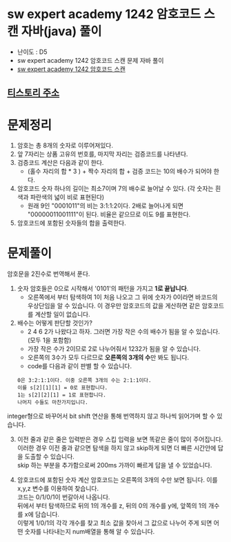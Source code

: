 # sw expert academy 1242 암호코드 스캔 자바(java)  풀이
- 난이도 : D5
- sw expert academy 1242 암호코드 스캔 문제 자바 풀이
- [sw expert academy 1242 암호코드 스캔](https://swexpertacademy.com/main/code/problem/problemDetail.do?contestProbId=AV15JEKKAM8CFAYD)

## [티스토리 주소](https://hoho325.tistory.com/)

# 문제정리
1. 암호는 총 8개의 숫자로 이루어져있다.
2. 앞 7자리는 상품 고유의 번호를, 마지막 자리는 검증코드를 나타낸다.
3. 검증코드 계산은 다음과 같이 한다.
    - (홀수 자리의 합 * 3 ) + 짝수 자리의 합 + 검증 코드는 10의 배수가 되어야 한다.
4. 암호코드 숫자 하나의 길이는 최소7이며 7의 배수로 늘어날 수 있다. (각 숫자는 흰색과 파란색의 넓이 비로 표현된다)
    - 원래 9인 "0001011"의 비는 3:1:1:2이다. 2배로 늘어나게 되면 "00000011001111"이 된다. 비율은 같으므로 이도 9를 표현한다.
5. 암호코드에 포함된 숫자들의 합을 출력한다.    

# 문제풀이
암호문을 2진수로 번역해서 푼다.
1. 숫자 암호들은 0으로 시작해서 '0101'의 패턴을 가지고 **1로 끝납니다**.
    * 오른쪽에서 부터 탐색하여 1이 처음 나오고 그 위에 숫자가 0이라면 바코드의 우상단임을 알 수 있습니다. 이 경우만 암호코드의 값을 게산하면 같은 암호코드를 계산할 일이 없습니다.
2. 배수는 어떻게 판단할 것인가?
    *  2 4 6 2가 나왔다고 하자. 그러면 가장 작은 수의 배수가 됨을 알 수 있습니다. (모두 1을 포함함)
    * 가장 작은 수가 2이므로 2로 나누어줘서 1232가 됨을 알 수 있습니다.
    * 오른쪽의 3수가 모두 다르므로 **오른쪽의 3개의 수**만 봐도 됩니다.
    * code를 다음과 같이 판별 할 수 있습니다.
    ```
    0은 3:2:1:1이다. 이중 오른쪽 3개의 수는 2:1:1이다.
    이를 s[2][1][1] = 0로 표현합니다.
    1는 s[2][2][1] = 1로 표현합니다.
    나머지 수들도 마찬가지입니다.
    ```
integer형으로 바꾸어서 bit shift 연산을 통해 번역하지 않고 하나씩 읽어가며 할 수 있습니다.

3. 이전 줄과 같은 줄은 입력받은 경우 스킵
입력을 보면 똑같은 줄이 많이 주어집니다. 이러한 경우 이전 줄과 같으면 탐색을 하지 않고 skip하게 되면 더 빠른 시간안에 답을 도출할 수 있습니다.  
skip 하는 부분을 추가함으로써 200ms 가까이 빠르게 답을 낼 수 있었습니다.

4. 암호코드에 포함된 숫자 계산
암호코드는 오른쪽의 3개의 수만 보면 됩니다. 이를 x,y,z 변수를 이용하여 찾습니다.  
코드는 0/1/0/1이 번갈아서 나옵니다.  
뒤에서 부터 탐색하므로 뒤의 1의 개수를 z, 뒤의 0의 개수를 y에, 앞쪽의 1의 개수를 x에 담습니다.  
이렇게 1/0/1의 각각 개수를 찾고 최소 값을 찾아서 그 값으로 나누어 주게 되면 어떤 숫자를 나타내는지 num배열을 통해 알 수 있습니다.